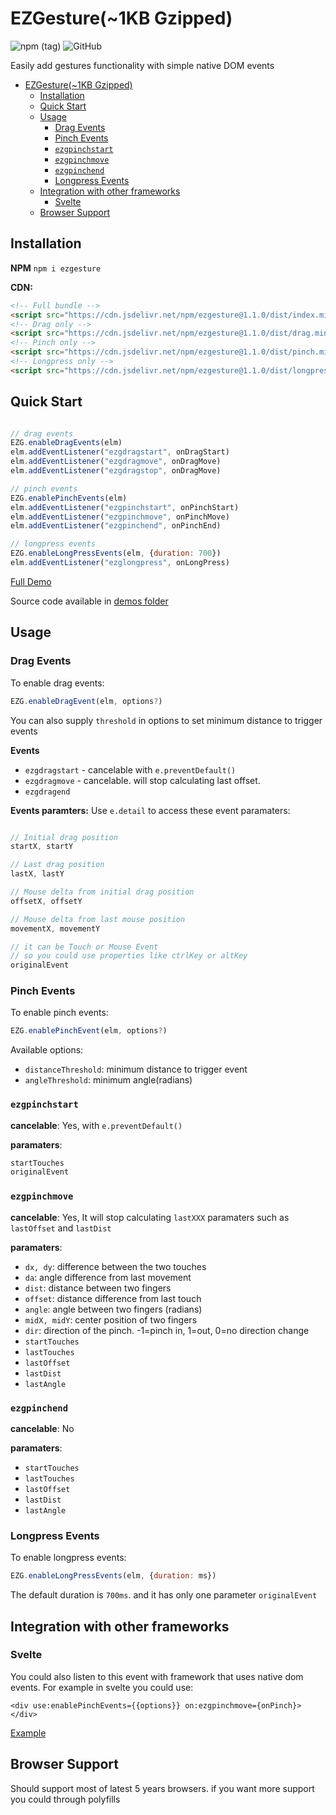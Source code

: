 # EZGesture(~1KB Gzipped)
![npm (tag)](https://img.shields.io/npm/v/ezgesture) ![GitHub](https://img.shields.io/github/license/mhmd-22/ezgesture)

Easily add gestures functionality with simple native DOM events


- [EZGesture(~1KB Gzipped)](#ezgesture1kb-gzipped)
  - [Installation](#installation)
  - [Quick Start](#quick-start)
  - [Usage](#usage)
    - [Drag Events](#drag-events)
    - [Pinch Events](#pinch-events)
    - [`ezgpinchstart`](#ezgpinchstart)
    - [`ezgpinchmove`](#ezgpinchmove)
    - [`ezgpinchend`](#ezgpinchend)
    - [Longpress Events](#longpress-events)
  - [Integration with other frameworks](#integration-with-other-frameworks)
    - [Svelte](#svelte)
  - [Browser Support](#browser-support)


## Installation
**NPM**
`npm i ezgesture`

**CDN:**

```html
<!-- Full bundle -->
<script src="https://cdn.jsdelivr.net/npm/ezgesture@1.1.0/dist/index.min.js"></script>
<!-- Drag only -->
<script src="https://cdn.jsdelivr.net/npm/ezgesture@1.1.0/dist/drag.min.js"></script>
<!-- Pinch only -->
<script src="https://cdn.jsdelivr.net/npm/ezgesture@1.1.0/dist/pinch.min.js"></script>
<!-- Longpress only -->
<script src="https://cdn.jsdelivr.net/npm/ezgesture@1.1.0/dist/longpress.min.js"></script>
```


## Quick Start
```javascript

// drag events
EZG.enableDragEvents(elm)
elm.addEventListener("ezgdragstart", onDragStart)
elm.addEventListener("ezgdragmove", onDragMove)
elm.addEventListener("ezgdragstop", onDragMove)

// pinch events
EZG.enablePinchEvents(elm)
elm.addEventListener("ezgpinchstart", onPinchStart)
elm.addEventListener("ezgpinchmove", onPinchMove)
elm.addEventListener("ezgpinchend", onPinchEnd)

// longpress events
EZG.enableLongPressEvents(elm, {duration: 700})
elm.addEventListener("ezglongpress", onLongPress)
```
[Full Demo](https://mhmd-22.github.io/ezgesture/)

Source code available in [demos folder](demos/)




## Usage
### Drag Events
To enable drag events:
```javascript
EZG.enableDragEvent(elm, options?)
```

You can also supply `threshold` in options to set minimum distance to trigger events

**Events**
- `ezgdragstart` - cancelable with `e.preventDefault()`
- `ezgdragmove` - cancelable. will stop calculating last offset.
- `ezgdragend`


**Events paramters:**
Use `e.detail` to access these event paramaters:
```javascript

// Initial drag position
startX, startY

// Last drag position
lastX, lastY

// Mouse delta from initial drag position
offsetX, offsetY

// Mouse delta from last mouse position
movementX, movementY

// it can be Touch or Mouse Event
// so you could use properties like ctrlKey or altKey
originalEvent
```

### Pinch Events

To enable pinch events:
```javascript
EZG.enablePinchEvent(elm, options?)
```

Available options:
* `distanceThreshold`: minimum distance to trigger event
* `angleThreshold`: minimum angle(radians)

### `ezgpinchstart`
**cancelable**: Yes, with `e.preventDefault()`


**paramaters**:
```javascript
startTouches
originalEvent
```

### `ezgpinchmove`
**cancelable**: Yes, It will stop calculating `lastXXX` paramaters such as `lastOffset` and `lastDist`

**paramaters**:
* `dx, dy`: difference between the two touches
* `da`: angle difference from last movement
* `dist`: distance between two fingers
* `offset`: distance difference from last touch
* `angle`: angle between two fingers (radians)
* `midX, midY`: center position of two fingers
* `dir`: direction of the pinch. -1=pinch in, 1=out, 0=no direction change
* `startTouches`
* `lastTouches`
* `lastOffset`
* `lastDist`
* `lastAngle`

### `ezgpinchend`
**cancelable**: No

**paramaters**:
* `startTouches`
* `lastTouches`
* `lastOffset`
* `lastDist`
* `lastAngle`

### Longpress Events

To enable longpress events:
```javascript
EZG.enableLongPressEvents(elm, {duration: ms})
```
The default duration is `700ms`. and it has only one parameter `originalEvent`

## Integration with other frameworks

### Svelte
You could also listen to this event with framework that uses native dom events. For example in svelte you could use:

```svelte
<div use:enablePinchEvents={{options}} on:ezgpinchmove={onPinch}></div>
```

[Example](https://svelte.dev/repl/e426f80d0f31427f85943e11ad337a36?version=3.37.0)

## Browser Support
Should support most of latest 5 years browsers. if you want more support you could through polyfills

